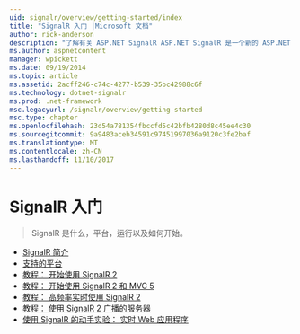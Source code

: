 ```yaml
---
uid: signalr/overview/getting-started/index
title: "SignalR 入门 |Microsoft 文档"
author: rick-anderson
description: "了解有关 ASP.NET SignalR ASP.NET SignalR 是一个新的 ASP.NET 开发人员库，轻松开发实时 web 功能。 SignalR 可让 bi..."
ms.author: aspnetcontent
manager: wpickett
ms.date: 09/19/2014
ms.topic: article
ms.assetid: 2acff246-c74c-4277-b539-35bc42988c6f
ms.technology: dotnet-signalr
ms.prod: .net-framework
msc.legacyurl: /signalr/overview/getting-started
msc.type: chapter
ms.openlocfilehash: 23d54a781354fbccfd5c42bfb4280d8c45ee4c30
ms.sourcegitcommit: 9a9483aceb34591c97451997036a9120c3fe2baf
ms.translationtype: MT
ms.contentlocale: zh-CN
ms.lasthandoff: 11/10/2017
---
```

<a name="signalr-getting-started"></a>SignalR 入门
====================
> SignalR 是什么，平台，运行以及如何开始。


- [SignalR 简介](introduction-to-signalr.md)
- [支持的平台](supported-platforms.md)
- [教程： 开始使用 SignalR 2](tutorial-getting-started-with-signalr.md)
- [教程： 开始使用 SignalR 2 和 MVC 5](tutorial-getting-started-with-signalr-and-mvc.md)
- [教程： 高频率实时使用 SignalR 2](tutorial-high-frequency-realtime-with-signalr.md)
- [教程： 使用 SignalR 2 广播的服务器](tutorial-server-broadcast-with-signalr.md)
- [使用 SignalR 的动手实验： 实时 Web 应用程序](real-time-web-applications-with-signalr.md)
